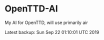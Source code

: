 # OpenTTD-AI
My AI for OpenTTD, will use primarily air

Latest backup: Sun Sep 22 01:10:01 UTC 2019
